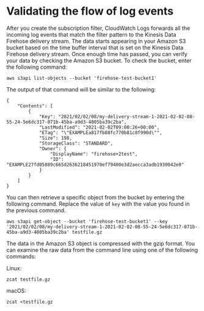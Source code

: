 # Validating the flow of log events<a name="ValidateLogEventFlowFirehose"></a>

After you create the subscription filter, CloudWatch Logs forwards all the incoming log events that match the filter pattern to the Kinesis Data Firehose delivery stream\. The data starts appearing in your Amazon S3 bucket based on the time buffer interval that is set on the Kinesis Data Firehose delivery stream\. Once enough time has passed, you can verify your data by checking the Amazon S3 bucket\. To check the bucket, enter the following command:

```
aws s3api list-objects --bucket 'firehose-test-bucket1' 
```

The output of that command will be similar to the following:

```
{
    "Contents": [
        {
            "Key": "2021/02/02/08/my-delivery-stream-1-2021-02-02-08-55-24-5e6dc317-071b-45ba-a9d3-4805ba39c2ba",
            "LastModified": "2021-02-02T09:00:26+00:00",
            "ETag": "\"EXAMPLEa817fb88fc770b81c8f990d\"",
            "Size": 198,
            "StorageClass": "STANDARD",
            "Owner": {
                "DisplayName": "firehose+2test",
                "ID": "EXAMPLE27fd05889c665d2636218451970ef79400e3d2aecca3adb1930042e0"
            }
        }
    ]
}
```

You can then retrieve a specific object from the bucket by entering the following command\. Replace the value of `key` with the value you found in the previous command\.

```
aws s3api get-object --bucket 'firehose-test-bucket1' --key '2021/02/02/08/my-delivery-stream-1-2021-02-02-08-55-24-5e6dc317-071b-45ba-a9d3-4805ba39c2ba' testfile.gz
```

The data in the Amazon S3 object is compressed with the gzip format\. You can examine the raw data from the command line using one of the following commands:

Linux:

```
zcat testfile.gz
```

macOS:

```
zcat <testfile.gz
```